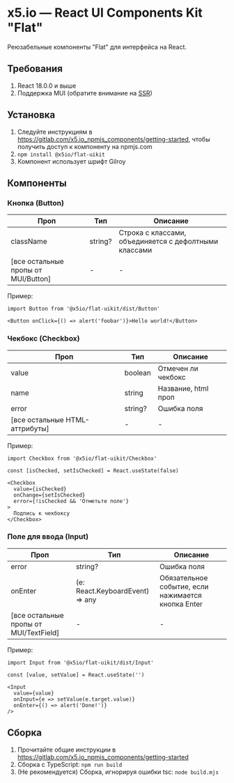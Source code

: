 # x5.io — React UI Components Kit "Flat"

Реюзабельные компоненты "Flat" для интерфейса на React.

## Требования

1. React 18.0.0 и выше
2. Поддержка MUI (обратите внимание на [SSR](https://mui.com/material-ui/guides/server-rendering/))

## Установка

1. Следуйте инструкциям в <https://gitlab.com/x5.io_npmjs_components/getting-started>, чтобы получить доступ к компоненту на npmjs.com
2. `npm install @x5io/flat-uikit`
3. Компонент использует шрифт Gilroy

## Компоненты

### Кнопка (Button)

| Проп                                | Тип     | Описание                                              |
| ----------------------------------- | ------- | ----------------------------------------------------- |
| className                           | string? | Строка с классами, объединяется с дефолтными классами |
| [все остальные пропы от MUI/Button] | -       | -                                                     |

Пример:
```tsx
import Button from '@x5io/flat-uikit/dist/Button'

<Button onClick={() => alert('foobar')}>Hello world!</Button>
```

### Чекбокс (Checkbox)

| Проп                           | Тип     | Описание            |
| ------------------------------ | ------- | ------------------- |
| value                          | boolean | Отмечен ли чекбокс  |
| name                           | string  | Название, html проп |
| error                          | string? | Ошибка поля         |
| [все остальные HTML-аттрибуты] | -       | -                   |

Пример:
```tsx
import Checkbox from '@x5io/flat-uikit/Checkbox'

const [isChecked, setIsChecked] = React.useState(false)

<Checkbox 
  value={isChecked} 
  onChange={setIsChecked}
  error={!isChecked && 'Отметьте поле'}
>
  Подпись к чекбоксу
</Checkbox>
```

### Поле для ввода (Input)

| Проп                                   | Тип                                             | Описание                                           |
| -------------------------------------- | ----------------------------------------------- | -------------------------------------------------- |
| error                                  | string?                                         | Ошибка поля                                        |
| onEnter                                | (e: React.KeyboardEvent<HTMLDivElement>) => any | Обязательное событие, если нажимается кнопка Enter |
| [все остальные пропы от MUI/TextField] | -                                               | -                                                  |

Пример:
```tsx
import Input from '@x5io/flat-uikit/dist/Input'

const [value, setValue] = React.useState('')

<Input 
  value={value}
  onInput={e => setValue(e.target.value)}
  onEnter={() => alert('Done!')}
/>
```

## Сборка

1. Прочитайте общие инструкции в <https://gitlab.com/x5.io_npmjs_components/getting-started>
2. Сборка с TypeScript: `npm run build`
3. (Не рекомендуется) Сборка, игнорируя ошибки tsc: `node build.mjs`